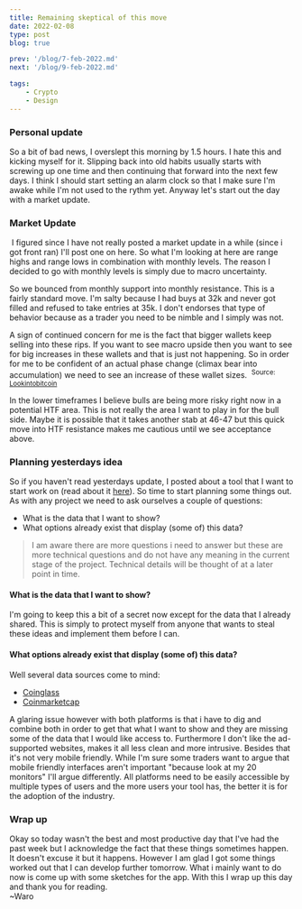 ```yaml
---
title: Remaining skeptical of this move
date: 2022-02-08
type: post
blog: true

prev: '/blog/7-feb-2022.md'
next: '/blog/9-feb-2022.md'

tags:
    - Crypto
    - Design
---
```


### Personal update
So a bit of bad news, I overslept this morning by 1.5 hours. I hate this and kicking myself for it. 
Slipping back into old habits usually starts with screwing up one time and then continuing that
forward into the next few days. I think I should start setting an alarm clock so that I make sure
I'm awake while I'm not used to the rythm yet. Anyway let's start out the day with a market update.

### Market Update
<img :src="$withBase('/assets/feb8th/marketupdate8am.png')">
I figured since I have not really posted a market update in a while (since i got front ran) I'll post one
on here. So what I'm looking at here are range highs and range lows in combination with monthly levels.
The reason I decided to go with monthly levels is simply due to macro uncertainty.

So we bounced from monthly support into monthly resistance. This is a fairly standard move. I'm salty because
I had buys at 32k and never got filled and refused to take entries at 35k. I don't endorses that type of 
behavior because as a trader you need to be nimble and I simply was not.

A sign of continued concern for me is the fact that bigger wallets keep selling into these rips. If you want
to see macro upside then you want to see for big increases in these wallets and that is just not happening.
So in order for me to be confident of an actual phase change (climax bear into accumulation) we need to see
an increase of these wallet sizes.
<img :src="$withBase('/assets/feb8th/wallet.png')">
<sup>Source: [Lookintobitcoin](https://www.lookintobitcoin.com/charts/wallets-greater-than-1000-btc/)</sup>

In the lower timeframes I believe bulls are being more risky right now in a potential HTF area. This is
not really the area I want to play in for the bull side. Maybe it is possible that it takes another stab
at 46-47 but this quick move into HTF resistance makes me cautious until we see acceptance above.


### Planning yesterdays idea
So if you haven't read yesterdays update, I posted about a tool that I want to start work on 
(read about it [here](/blog/7-feb-2022.md#new-idea)). So time to start planning some things out. As with
any project we need to ask ourselves a couple of questions:
- What is the data that I want to show?
- What options already exist that display (some of) this data?

> I am aware there are more questions i need to answer but these are more technical questions and do not
> have any meaning in the current stage of the project. Technical details will be thought of at a later
> point in time.

#### What is the data that I want to show?
I'm going to keep this a bit of a secret now except for the data that I already shared. This is simply to
protect myself from anyone that wants to steal these ideas and implement them before I can.

#### What options already exist that display (some of) this data?
Well several data sources come to mind:
- [Coinglass](https://www.coinglass.com/)
- [Coinmarketcap](https://coinmarketcap.com/)

A glaring issue however with both platforms is that i have to dig and combine both in order to get that
what I want to show and they are missing some of the data that I would like access to. Furthermore I don't
like the ad-supported websites, makes it all less clean and more intrusive. Besides that it's not very
mobile friendly. While I'm sure some traders want to argue that mobile friendly interfaces aren't important
"because look at my 20 monitors" I'll argue differently. All platforms need to be easily accessible by
multiple types of users and the more users your tool has, the better it is for the adoption of the industry.


### Wrap up
Okay so today wasn't the best and most productive day that I've had the past week but I acknowledge the fact
that these things sometimes happen. It doesn't excuse it but it happens. However I am glad I got some things
worked out that I can develop further tomorrow. What i mainly want to do now is come up with some sketches
for the app. With this I wrap up this day and thank you for reading.  
~Waro